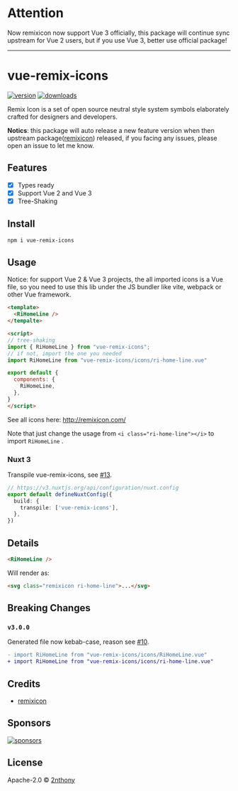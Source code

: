 # Attention

Now remixicon now support Vue 3 officially, this package will continue sync upstream for Vue 2 users, but if you use Vue 3, better use official package!

---

# vue-remix-icons

[![version](https://img.shields.io/npm/v/vue-remix-icons?label=&color=29BC9B)](https://npm.im/vue-remix-icons)
[![downloads](https://img.shields.io/npm/dm/vue-remix-icons?label=&color=29BC9B)](https://npm.im/vue-remix-icons)

Remix Icon is a set of open source neutral style system symbols elaborately crafted for designers and developers.

**Notics**: this package will auto release a new feature version when then upstream package([remixicon](https://github.com/Remix-Design/remixicon)) released, if you facing any issues, please open an issue to let me know.

## Features

- [x] Types ready
- [x] Support Vue 2 and Vue 3
- [x] Tree-Shaking

## Install

```bash
npm i vue-remix-icons
```

## Usage

Notice: for support Vue 2 & Vue 3 projects, the all imported icons is a Vue file, so you need to use this lib under the JS bundler like vite, webpack or other Vue framework.

```html
<template>
  <RiHomeLine />
</tempalte>

<script>
// tree-shaking
import { RiHomeLine } from "vue-remix-icons";
// if not, import the one you needed
import RiHomeLine from "vue-remix-icons/icons/ri-home-line.vue"

export default {
  components: {
    RiHomeLine,
  },
}
</script>
```

See all icons here: http://remixicon.com/

Note that just change the usage from `<i class="ri-home-line"></i>` to import `RiHomeLine` .

### Nuxt 3

Transpile vue-remix-icons, see [#13](https://github.com/2nthony/vue-remix-icons/issues/13).

```ts
// https://v3.nuxtjs.org/api/configuration/nuxt.config
export default defineNuxtConfig({
  build: {
    transpile: ['vue-remix-icons'],
  },
})
```

## Details

```html
<RiHomeLine />
```

Will render as:

```html
<svg class="remixicon ri-home-line">...</svg>
```

## Breaking Changes

### `v3.0.0`

Generated file now kebab-case, reason see [#10](https://github.com/2nthony/vue-remix-icons/issues/10).

```diff
- import RiHomeLine from "vue-remix-icons/icons/RiHomeLine.vue"
+ import RiHomeLine from "vue-remix-icons/icons/ri-home-line.vue"
```

## Credits

- [remixicon](https://github.com/Remix-Design/remixicon)

## Sponsors

[![sponsors](https://cdn.jsdelivr.net/gh/2nthony/sponsors-image/sponsors.svg)](https://github.com/sponsors/2nthony)

## License

Apache-2.0 &copy; [2nthony](https://github.com/sponsors/2nthony)
